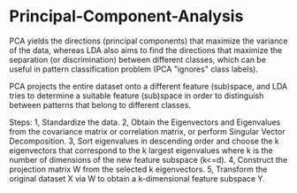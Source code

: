 # Principal-Component-Analysis

PCA yields the directions (principal components) that maximize the variance of the data, whereas LDA also aims to find the directions that maximize the separation (or discrimination) between different classes, which can be useful in pattern classification problem (PCA "ignores" class labels).

PCA projects the entire dataset onto a different feature (sub)space, and LDA tries to determine a suitable feature (sub)space in order to distinguish between patterns that belong to different classes.

Steps:
1, Standardize the data.
2, Obtain the Eigenvectors and Eigenvalues from the covariance matrix or correlation matrix, or perform Singular Vector Decomposition.
3, Sort eigenvalues in descending order and choose the k eigenvectors that correspond to the k largest eigenvalues where k is the number of dimensions of the new feature subspace (k<=d).
4, Construct the projection matrix W from the selected k eigenvectors.
5, Transform the original dataset X via W to obtain a k-dimensional feature subspace Y.
